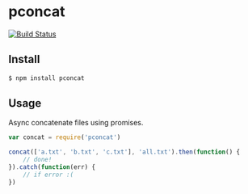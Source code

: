 # pconcat

[![Build Status](https://travis-ci.org/kajyr/pconcat.svg?branch=master)](https://travis-ci.org/kajyr/pconcat)

## Install

```bash
$ npm install pconcat
```

## Usage

Async concatenate files using promises.

```javascript
var concat = require('pconcat')

concat(['a.txt', 'b.txt', 'c.txt'], 'all.txt').then(function() {
    // done!
}).catch(function(err) {
    // if error :(
})
```
